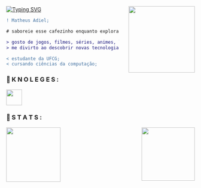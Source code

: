 <div>
    <a href="https://git.io/typing-svg"><img src="https://readme-typing-svg.demolab.com?font=Press+Start+2P&size=17&duration=4000&pause=1000&color=E9BB77&random=false&width=435&lines=Hey+there!;I'm+Matheus+Adiel!!;Would+you+like+a+coffee%3F" alt="Typing SVG" /></a>
    <img align="right" height="177rem" style="margin-left: 25px" src="https://media2.giphy.com/media/v1.Y2lkPTc5MGI3NjExbTBha3llN2YxbGlvczdoNHR0Mjh1bjgwYTkxbXFuMGhpN3FjdmtxbSZlcD12MV9pbnRlcm5hbF9naWZfYnlfaWQmY3Q9cw/ENbHAsqLxzO2GCgh6H/giphy.gif"/>
</div>

```diff
! Matheus Adiel;

# saboreie esse cafezinho enquanto explora meu perfil;

> gosto de jogos, filmes, séries, animes, livros;
> me divirto ao descobrir novas tecnologias;

< estudante da UFCG;
< cursando ciências da computação;
```

<h3>📖 K N O L E G E S :</h3>

<p>
    <a href="https://skillicons.dev">
        <img height="42px" src="https://skillicons.dev/icons?i=python,c,java,javascript,clojure,html,css,git,github,aws"/>
    </a>
</p>

<h3>🔎 S T A T S :</h3>

<div> 
    <img align="left" height="145rem" src="https://github-readme-stats.vercel.app/api?username=Matheus-adiel&show_icons=true&theme=great-gatsby&include_all_commits=true&count_private=false&bg_color=0D1117&text_bold=false&hide_border=true&hide_title=true"/>
    <img align="right" height="142rem" src="https://github-readme-stats.vercel.app/api/top-langs/?username=matheus-adiel&layout=compact&langs_count=7&theme=great-gatsby&bg_color=0D1117&hide_border=true&hide_title=true"/>
</div>
